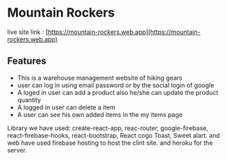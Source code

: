 # Mountain Rockers

live site link : [https://mountain-rockers.web.app](https://mountain-rockers.web.app)


## Features

- This is a warehouse management website of hiking gears
- user can log in using email password or by the social login of google
- A loged in user can add a product also he/she can update the product quantity
- A logged in user can delete a item 
- A user can see his own added items in the my items page

Library we have used: create-react-app, reac-router, google-firebase, react-firebase-hooks, react-bootstrap,  React cogo Toast, Sweet alart. and web have used firebase hosting to host the clint site. and heroku for the server. 